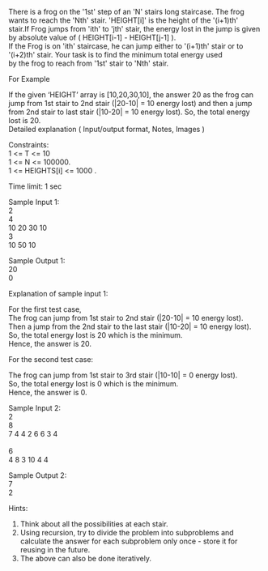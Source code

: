 There is a frog on the '1st' step of an 'N' stairs long staircase. The frog wants to reach the 'Nth' stair. 'HEIGHT[i]' is the height of the '(i+1)th'</br> stair.If Frog jumps from 'ith' to 'jth' stair, the energy lost in the jump is given by absolute value of ( HEIGHT[i-1] - HEIGHT[j-1] ). </br> If the Frog is on 'ith' staircase, he can jump either to '(i+1)th' stair or to '(i+2)th' stair. Your task is to find the minimum total energy used</br>  by the frog to reach from '1st' stair to 'Nth' stair.</br> 

For Example</br> 

If the given ‘HEIGHT’ array is [10,20,30,10], the answer 20 as the frog can jump from 1st stair to 2nd stair (|20-10| = 10 energy lost) and then a jump from 2nd stair to last stair (|10-20| = 10 energy lost). So, the total energy lost is 20.</br> 
Detailed explanation ( Input/output format, Notes, Images )</br> 

Constraints:</br> 
1 <= T <= 10</br> 
1 <= N <= 100000.</br> 
1 <= HEIGHTS[i] <= 1000 .</br> 

Time limit: 1 sec</br> 

Sample Input 1:</br> 
2</br> 
4</br> 
10 20 30 10</br> 
3</br> 
10 50 10</br> 

Sample Output 1:</br> 
20</br> 
0</br> 

Explanation of sample input 1:</br> 

For the first test case,</br> 
The frog can jump from 1st stair to 2nd stair (|20-10| = 10 energy lost).</br> 
Then a jump from the 2nd stair to the last stair (|10-20| = 10 energy lost).</br> 
So, the total energy lost is 20 which is the minimum. </br> 
Hence, the answer is 20.</br> 

For the second test case:</br> 

The frog can jump from 1st stair to 3rd stair (|10-10| = 0 energy lost).</br> 
So, the total energy lost is 0 which is the minimum. </br> 
Hence, the answer is 0.</br> 

Sample Input 2:</br> 
2</br> 
8</br> 
7 4 4 2 6 6 3 4</br>  
6</br> 
4 8 3 10 4 4 </br> 

Sample Output 2:</br> 
7</br> 
2</br> 

Hints:</br> 
1. Think about all the possibilities at each stair.</br> 
2. Using recursion, try to divide the problem into subproblems and calculate the answer for each subproblem only once - store it for reusing in the future.</br> 
3. The above can also be done iteratively.</br> 
